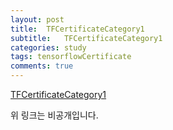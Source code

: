 ```yaml
---
layout: post
title:  TFCertificateCategory1
subtitle:   TFCertificateCategory1
categories: study
tags: tensorflowCertificate
comments: true
---
```



[TFCertificateCategory1](https://drive.google.com/file/d/1rplQY9yeISLeAk9srqWok_6lp3pfSLf8/view?usp=sharing)

위 링크는 비공개입니다.
